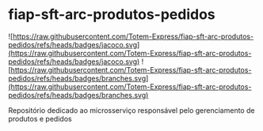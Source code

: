 # fiap-sft-arc-produtos-pedidos
![https://raw.githubusercontent.com/Totem-Express/fiap-sft-arc-produtos-pedidos/refs/heads/badges/jacoco.svg](https://raw.githubusercontent.com/Totem-Express/fiap-sft-arc-produtos-pedidos/refs/heads/badges/jacoco.svg)
![https://raw.githubusercontent.com/Totem-Express/fiap-sft-arc-produtos-pedidos/refs/heads/badges/branches.svg](https://raw.githubusercontent.com/Totem-Express/fiap-sft-arc-produtos-pedidos/refs/heads/badges/branches.svg)

Repositório dedicado ao microsserviço responsável pelo gerenciamento de produtos e pedidos


